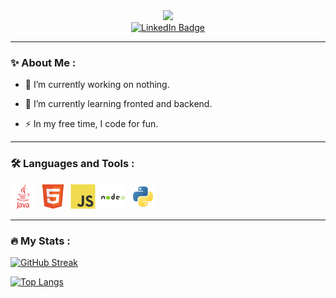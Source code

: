 <div id="header" align="center">
  <img src="https://media.giphy.com/media/nwi2TALDbWmvC2Hho0/giphy.gif" width="200"/>
  
  <div id="badges">
    <a href="https://discord.com/users/286939747664789504"><img src="https://img.shields.io/badge/Discord-brown?style=for-the-badge&logo=Discord&logoColor=white" alt="LinkedIn Badge"/></a>
  </div>
</div>
  
  ---

  ### :sparkles: About Me : 
 - :telescope: I’m currently working on nothing.

- :seedling: I’m currently learning fronted and backend.

- :zap: In my free time, I code for fun.

---

### :hammer_and_wrench: Languages and Tools :
<div>
  <img src="https://github.com/devicons/devicon/blob/master/icons/java/java-plain-wordmark.svg"  title="Java" alt="Java" width="40" height="40"/>&nbsp;
  <img src="https://github.com/devicons/devicon/blob/master/icons/html5/html5-original.svg" title="HTML5" alt="HTML" width="40" height="40"/>&nbsp;
  <img src="https://github.com/devicons/devicon/blob/master/icons/javascript/javascript-original.svg" title="JavaScript" alt="JavaScript" width="40" height="40"/>&nbsp;
  <img src="https://github.com/devicons/devicon/blob/master/icons/nodejs/nodejs-original-wordmark.svg" title="NodeJS" alt="NodeJS" width="40" height="40"/>&nbsp;
  <img src="https://github.com/devicons/devicon/blob/master/icons/python/python-original.svg" title="Python" alt="Python" width="40" height="40"/>&nbsp;
</div>

---

### :fire: My Stats :


[![GitHub Streak](http://github-readme-streak-stats.herokuapp.com?user=Jannick05&theme=dark&background=000000)](https://git.io/streak-stats)

[![Top Langs](https://github-readme-stats.vercel.app/api/top-langs/?username=Jannick05&layout=compact&theme=vision-friendly-dark)](https://github.com/anuraghazra/github-readme-stats)
